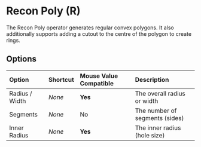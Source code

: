 # Recon Poly (<span title="Recallable">R</span>)

The Recon Poly operator generates regular convex polygons. It also additionally supports adding a cutout to the centre of the polygon to create rings.

## Options

| Option | Shortcut | Mouse Value Compatible | Description |
| :--- | :--- | :--- | :--- |
| Radius / Width | _None_ | **Yes** | The overall radius or width |
| Segments | _None_ | No | The number of segments (sides) |
| Inner Radius | _None_ | **Yes** | The inner radius (hole size) |
